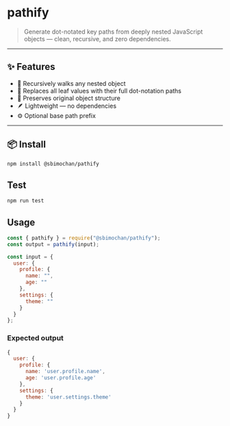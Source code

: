 # pathify

> Generate dot-notated key paths from deeply nested JavaScript objects — clean, recursive, and zero dependencies.

---

## ✨ Features

- 🔁 Recursively walks any nested object
- 📌 Replaces all leaf values with their full dot-notation paths
- 🧼 Preserves original object structure
- 🪶 Lightweight — no dependencies
- ⚙️ Optional base path prefix

---

## 📦 Install

```bash
npm install @sbimochan/pathify
```

## Test

```bash
npm run test
```

## Usage

```javascript
const { pathify } = require("@sbimochan/pathify");
const output = pathify(input);
```

```javascript
const input = {
  user: {
    profile: {
      name: "",
      age: ""
    },
    settings: {
      theme: ""
    }
  }
};
```

### Expected output

```javascript
{
  user: {
    profile: {
      name: 'user.profile.name',
      age: 'user.profile.age'
    },
    settings: {
      theme: 'user.settings.theme'
    }
  }
}
```
